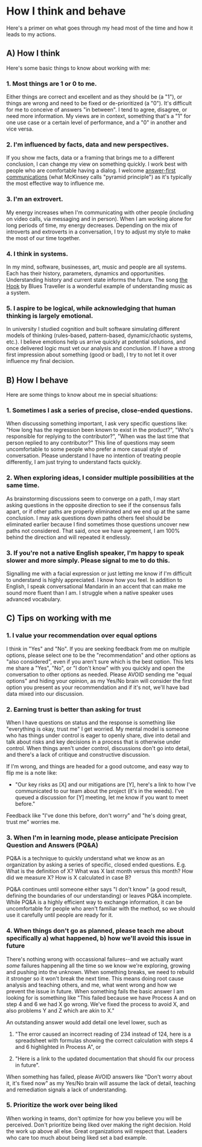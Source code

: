 # How I think and behave

Here's a primer on what goes through my head most of the time and how it leads to my actions.
 
## A) How I think 

Here's some basic things to know about working with me: 

### 1. Most things are 1 or 0 to me.

Either things are correct and excellent and as they should be (a "1"), or things are wrong and need to be fixed or de-prioritized (a "0"). It's difficult for me to conceive of answers "in between". I tend to agree, disagree, or need more information. My views are in context, something that's a "1" for one use case or a certain level of performance, and a "0" in another and vice versa. 

### 2. I'm influenced by facts, data and new perspectives.

If you show me facts, data or a framing that brings me to a different conclusion, I can change my view on something quickly. I work best with people who are comfortable having a dialog. I welcome [answer-first communications](https://medium.com/lessons-from-mckinsey/the-pyramid-principle-f0885dd3c5c7) (what McKinsey calls "pyramid principle") as it's typically the most effective way to influence me. 

### 3. I'm an extrovert.

My energy increases when I'm communicating with other people (including on video calls, via messaging and in person). When I am working alone for long periods of time, my energy decreases. Depending on the mix of introverts and extroverts in a conversation, I try to adjust my style to make the most of our time together.

### 4. I think in systems.

In my mind, software, businesses, art, music and people are all systems. Each has their history, parameters, dynamics and opportunities. Understanding history and current state informs the future. The song [the Hook](http://www.avclub.com/article/why-hook-by-blues-traveler-is-actually-a-pretty-ge-83392) by Blues Traveller is a wonderful example of understanding music as a system. 

### 5. I aspire to be logical, while acknowledging that human thinking is largely emotional.

In university I studied cognition and built software simulating different models of thinking (rules-based, pattern-based, dynamic/chaotic systems, etc.). I believe emotions help us arrive quickly at potential solutions, and once delivered logic must vet our analysis and conclusion. If I have a strong first impression about something (good or bad), I try to not let it over influence my final decision. 

## B) How I behave

Here are some things to know about me in special situations: 

### 1. Sometimes I ask a series of precise, close-ended questions.

When discussing something important, I ask very specific questions like: "How long has the regression been known to exist in the product?", "Who's responsible for replying to the contributor?", "When was the last time that person replied to any contributor?" This line of questions may seem uncomfortable to some people who prefer a more casual style of conversation. Please understand I have no intention of treating people differently, I am just trying to understand facts quickly. 

### 2. When exploring ideas, I consider multiple possibilities at the same time.

As brainstorming discussions seem to converge on a path, I may start asking questions in the opposite direction to see if the consensus falls apart, or if other paths are properly eliminated and we end up at the same conclusion. I may ask questions down paths others feel should be eliminated earlier because I find sometimes those questions uncover new paths not considered. That said, once we have agreement, I am 100% behind the direction and will repeated it endlessly.

### 3. If you're not a native English speaker, I'm happy to speak slower and more simply. Please signal to me to do this.

Signalling me with a facial expression or just letting me know if I'm difficult to understand is highly appreciated. I know how you feel. In addition to English, I speak conversational Mandarin in an accent that can make me sound more fluent than I am. I struggle when a native speaker uses advanced vocabulary.

## C) Tips on working with me

### 1. I value your recommendation over equal options 

I think in "Yes" and "No". If you are seeking feedback from me on multiple options, please select one to be the "recommendation" and other options as "also considered", even if you aren't sure which is the best option. This lets me share a "Yes", "No", or "I don't know" with you quickly and open the conversation to other options as needed. Please AVOID sending me "equal options" and hiding your opinion, as my Yes/No brain will consider the first option you present as your recommendation and if it's not, we'll have bad data mixed into our discussion. 

### 2. Earning trust is better than asking for trust

When I have questions on status and the response is something like "everything is okay, trust me" I get worried. My mental model is someone who has things under control is eager to openly share, dive into detail and talk about risks and key decisions in a process that is otherwise under control. When things aren't under control, discussions don't go into detail, and there's a lack of critique and constructive discussion. 

If I'm wrong, and things are headed for a good outcome, and easy way to flip me is a note like: 

- "Our key risks as [X] and our mitigations are [Y], here's a link to how I've communicated to our team about the project (it's in the weeds). I've queued a discussion for [Y] meeting, let me know if you want to meet before." 

Feedback like "I've done this before, don't worry" and "he's doing great, trust me" worries me. 

### 3. When I'm in learning mode, please anticipate Precision Question and Answers (PQ&A) 

PQ&A is a technique to quickly understand what we know as an organization by asking a series of specific, closed ended questions. E.g. What is the definition of X? What was X last month versus this month? How did we measure X? How is X calculated in case B? 

PQ&A continues until someone either says "I don't know" (a good result, defining the boundaries of our understanding) or leaves PQ&A incomplete. While PQ&A is a highly efficient way to exchange information, it can be uncomfortable for people who aren't familiar with the method, so we should use it carefully until people are ready for it. 

### 4. When things don't go as planned, please teach me about specifically a) what happened, b) how we'll avoid this issue in future

There's nothing wrong with occassional failures--and we actually want _some_ failures happening all the time so we know we're exploring, growing and pushing into the unknown. When something breaks, we need to rebuild it stronger so it won't break the next time. This means doing root cause analysis and teaching others, and me, what went wrong and how we prevent the issue in future. When something fails the basic answer I am looking for is something like "This failed because we have Process A and on step 4 and 6 we had X go wrong. We've fixed the process to avoid X, and also problems Y and Z which are akin to X." 

An outstanding answer would add detail one level lower, such as 

1) "The error caused an incorrect reading of 234 instead of 124, here is a spreadsheet with formulas showing the correct calculation with steps 4 and 6 highlighted in Process A", or 

2) "Here is a link to the updated documentation that should fix our process in future". 

When something has failed, please AVOID answers like "Don't worry about it, it's fixed now" as my Yes/No brain will assume the lack of detail, teaching and remediation signals a lack of understanding. 

### 5. Prioritize the work over being liked  

When working in teams, don't optimize for how you believe you will be perceived. Don't prioritize being liked over making the right decision. Hold the work up above all else. Great organizations will respect that. Leaders who care too much about being liked set a bad example.

